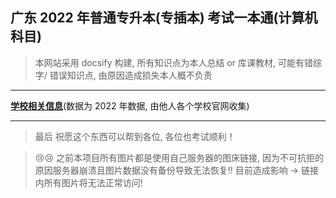 ## 广东 2022 年普通专升本(专插本) 考试一本通(计算机科目)

> 本网站采用 docsify 构建, 所有知识点为本人总结 or 库课教材, 可能有错综字/ 错误知识点, 由原因造成损失本人概不负责

---

**[学校相关信息](https://github.com/waite0603/GD_Junior_To_Undergraduate/blob/main/School.md)**(数据为 2022 年数据, 由他人各个学校官网收集)

---

> 最后 祝愿这个东西可以帮到各位, 各位也考试顺利！


> 😢😢 之前本项目所有图片都是使用自己服务器的图床链接, 因为不可抗拒的原因服务器崩溃且图片数据没有备份导致无法恢复!! 目前造成影响 -> 链接内所有图片将无法正常访问!
